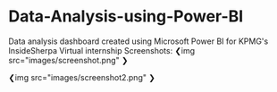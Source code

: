 # Data-Analysis-using-Power-BI
Data analysis dashboard created using Microsoft Power BI for KPMG's InsideSherpa Virtual internship
Screenshots:
❮img src="images/screenshot.png" ❯

❮img src="images/screenshot2.png" ❯
